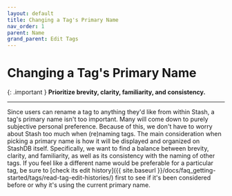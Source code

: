 ```yaml
---
layout: default
title: Changing a Tag's Primary Name
nav_order: 1
parent: Name
grand_parent: Edit Tags
---
```


# Changing a Tag's Primary Name

{: .important }
**Prioritize brevity, clarity, familiarity, and consistency.**

---

Since users can rename a tag to anything they'd like from within Stash, a tag's primary name isn't too important. Many will come down to purely subjective personal preference. Because of this, we don't have to worry about Stash too much when (re)naming tags. The main consideration when picking a primary name is how it will be displayed and organized on StashDB itself. Specifically, we want to find a balance between brevity, clarity, and familiarity, as well as its consistency with the naming of other tags. If you feel like a different name would be preferable for a particular tag, be sure to [check its edit history]({{ site.baseurl }}/docs/faq_getting-started/tags/read-tag-edit-histories/) first to see if it's been considered before or why it's using the current primary name.
